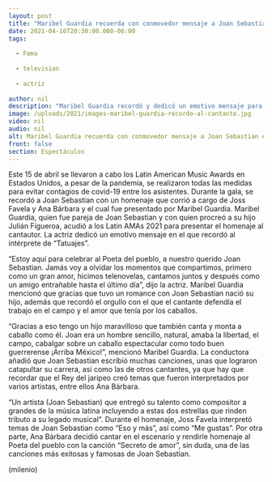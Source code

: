 ```yaml
---
layout: post
title: "Maribel Guardia recuerda con conmovedor mensaje a Joan Sebastian en los Latin AMAs 2021"
date: 2021-04-16T20:30:00.000-06:00
tags:
  
  - Fama
  
  - television
  
  - actriz
  
author: nil
description: "Maribel Guardia recordó y dedicó un emotivo mensaje para recordar a Joan Sebastian durante los Latin American Music Awards 2021. "
image: /uploads/2021/images-maribel-guardia-recordo-al-cantante.jpg
video: nil
audio: nil
alt: Maribel Guardia recuerda con conmovedor mensaje a Joan Sebastian en los Latin AMAs 2021
front: false
section: Espectáculos
---
```


Este 15 de abril se llevaron a cabo los Latin American Music Awards en Estados Unidos, a pesar de la pandemia, se realizaron todas las medidas para evitar contagios de covid-19 entre los asistentes. Durante la gala, se recordó a Joan Sebastian con un homenaje que corrió a cargo de Joss Favela y Ana Bárbara y el cual fue presentado por Maribel Guardia. Maribel Guardia, quien fue pareja de Joan Sebastian y con quien procreó a su hijo Julián Figueroa, acudió a los Latin AMAs 2021 para presentar el homenaje al cantautor. La actriz dedicó un emotivo mensaje en el que recordó al intérprete de “Tatuajes”. 

“Estoy aquí para celebrar al Poeta del pueblo, a nuestro querido Joan Sebastian. Jamás voy a olvidar los momentos que compartimos, primero como un gran amor, hicimos telenovelas, cantamos juntos y después como un amigo entrañable hasta el último día”, dijo la actriz. 
Maribel Guardia mencionó que gracias que tuvo un romance con Joan Sebastian nació su hijo, además que recordó el orgullo con el que el cantante defendía el trabajo en el campo y el amor que tenía por los caballos. 

“Gracias a eso tengo un hijo maravilloso que también canta y monta a caballo como él. Joan era un hombre sencillo, natural, amaba la libertad, el campo, cabalgar sobre un caballo espectacular como todo buen guerrerense ¡Arriba México!”, mencionó Maribel Guardia. 
La conductora añadió que Joan Sebastian escribió muchas canciones, unas que lograron catapultar su carrera, así como las de otros cantantes, ya que hay que recordar que el Rey del jaripeo creó temas que fueron interpretados por varios artistas, entre ellos Ana Bárbara. 

“Un artista (Joan Sebastian) que entregó su talento como compositor a grandes de la música latina incluyendo a estas dos estrellas que rinden tributo a su legado musical”. 
Durante el homenaje, Joss Favela interpretó temas de Joan Sebastian como “Eso y más”, así como “Me gustas”. Por otra parte, Ana Bárbara decidió cantar en el escenario y rendirle homenaje al Poeta del pueblo con la canción “Secreto de amor”, sin duda, una de las canciones más exitosas y famosas de Joan Sebastian. 

(milenio)